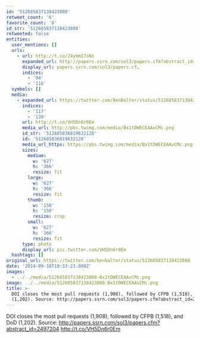 ```yaml
---
id: '512685837138423808'
retweet_count: '6'
favorite_count: '8'
id_str: '512685837138423808'
retweeted: false
entities:
  user_mentions: []
  urls:
    - url: http://t.co/Z4ymmI7sNs
      expanded_url: http://papers.ssrn.com/sol3/papers.cfm?abstract_id=2497204
      display_url: papers.ssrn.com/sol3/papers.cf…
      indices:
        - '94'
        - '116'
  symbols: []
  media:
    - expanded_url: https://twitter.com/BenBalter/status/512685837138423808/photo/1
      indices:
        - '117'
        - '139'
      url: http://t.co/VH5Dn6r0Em
      media_url: http://pbs.twimg.com/media/Bx1tDWECEAAvCMc.png
      id_str: '512685836819632128'
      id: '512685836819632128'
      media_url_https: https://pbs.twimg.com/media/Bx1tDWECEAAvCMc.png
      sizes:
        medium:
          w: '627'
          h: '366'
          resize: fit
        large:
          w: '627'
          h: '366'
          resize: fit
        thumb:
          w: '150'
          h: '150'
          resize: crop
        small:
          w: '627'
          h: '366'
          resize: fit
      type: photo
      display_url: pic.twitter.com/VH5Dn6r0Em
  hashtags: []
original_url: https://twitter.com/benbalter/status/512685837138423808
date: '2014-09-18T19:33:23.000Z'
images:
  - ../../media/512685837138423808-Bx1tDWECEAAvCMc.png
image: ../../media/512685837138423808-Bx1tDWECEAAvCMc.png
title: >-
  DOI closes the most pull requests (1,908), followed by CFPB (1,518), and DoD
  (1,202). Source: http://papers.ssrn.com/sol3/papers.cfm?abstract_id=2497204…
---
```


DOI closes the most pull requests (1,908), followed by CFPB (1,518), and DoD (1,202). Source: http://papers.ssrn.com/sol3/papers.cfm?abstract_id=2497204 http://t.co/VH5Dn6r0Em